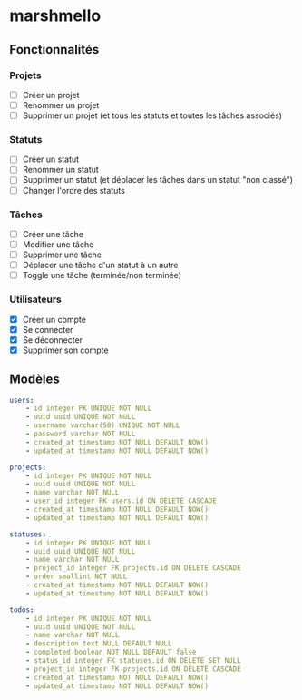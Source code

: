 # marshmello

## Fonctionnalités

### Projets

- [ ] Créer un projet
- [ ] Renommer un projet
- [ ] Supprimer un projet (et tous les statuts et toutes les tâches associés)

### Statuts

- [ ] Créer un statut
- [ ] Renommer un statut
- [ ] Supprimer un statut (et déplacer les tâches dans un statut "non classé")
- [ ] Changer l'ordre des statuts

### Tâches

- [ ] Créer une tâche
- [ ] Modifier une tâche
- [ ] Supprimer une tâche
- [ ] Déplacer une tâche d'un statut à un autre
- [ ] Toggle une tâche (terminée/non terminée)

### Utilisateurs

- [X] Créer un compte
- [X] Se connecter
- [X] Se déconnecter
- [X] Supprimer son compte

## Modèles

```yaml
users:
	- id integer PK UNIQUE NOT NULL
	- uuid uuid UNIQUE NOT NULL
	- username varchar(50) UNIQUE NOT NULL
	- password varchar NOT NULL
	- created_at timestamp NOT NULL DEFAULT NOW()
	- updated_at timestamp NOT NULL DEFAULT NOW()

projects:
	- id integer PK UNIQUE NOT NULL
	- uuid uuid UNIQUE NOT NULL
	- name varchar NOT NULL
	- user_id integer FK users.id ON DELETE CASCADE
	- created_at timestamp NOT NULL DEFAULT NOW()
	- updated_at timestamp NOT NULL DEFAULT NOW()

statuses:
	- id integer PK UNIQUE NOT NULL
	- uuid uuid UNIQUE NOT NULL
	- name varchar NOT NULL
	- project_id integer FK projects.id ON DELETE CASCADE
	- order smallint NOT NULL
	- created_at timestamp NOT NULL DEFAULT NOW()
	- updated_at timestamp NOT NULL DEFAULT NOW()

todos:
	- id integer PK UNIQUE NOT NULL
	- uuid uuid UNIQUE NOT NULL
	- name varchar NOT NULL
	- description text NULL DEFAULT NULL
	- completed boolean NOT NULL DEFAULT false
	- status_id integer FK statuses.id ON DELETE SET NULL
	- project_id integer FK projects.id ON DELETE CASCADE
	- created_at timestamp NOT NULL DEFAULT NOW()
	- updated_at timestamp NOT NULL DEFAULT NOW()
```
